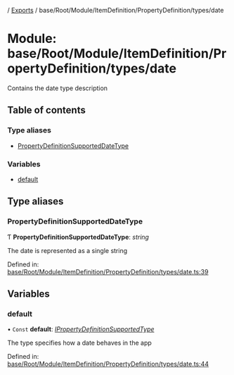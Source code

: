 [](../README.md) / [Exports](../modules.md) / base/Root/Module/ItemDefinition/PropertyDefinition/types/date

# Module: base/Root/Module/ItemDefinition/PropertyDefinition/types/date

Contains the date type description

## Table of contents

### Type aliases

- [PropertyDefinitionSupportedDateType](base_root_module_itemdefinition_propertydefinition_types_date.md#propertydefinitionsupporteddatetype)

### Variables

- [default](base_root_module_itemdefinition_propertydefinition_types_date.md#default)

## Type aliases

### PropertyDefinitionSupportedDateType

Ƭ **PropertyDefinitionSupportedDateType**: *string*

The date is represented as a single string

Defined in: [base/Root/Module/ItemDefinition/PropertyDefinition/types/date.ts:39](https://github.com/onzag/itemize/blob/11a98dec/base/Root/Module/ItemDefinition/PropertyDefinition/types/date.ts#L39)

## Variables

### default

• `Const` **default**: [*IPropertyDefinitionSupportedType*](../interfaces/base_root_module_itemdefinition_propertydefinition_types.ipropertydefinitionsupportedtype.md)

The type specifies how a date behaves in the app

Defined in: [base/Root/Module/ItemDefinition/PropertyDefinition/types/date.ts:44](https://github.com/onzag/itemize/blob/11a98dec/base/Root/Module/ItemDefinition/PropertyDefinition/types/date.ts#L44)
